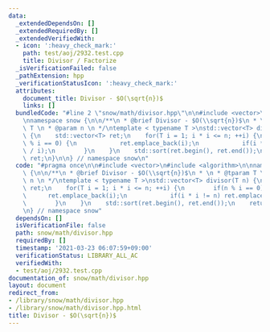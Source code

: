 ```yaml
---
data:
  _extendedDependsOn: []
  _extendedRequiredBy: []
  _extendedVerifiedWith:
  - icon: ':heavy_check_mark:'
    path: test/aoj/2932.test.cpp
    title: Divisor / Factorize
  _isVerificationFailed: false
  _pathExtension: hpp
  _verificationStatusIcon: ':heavy_check_mark:'
  attributes:
    document_title: Divisor - $O(\sqrt{n})$
    links: []
  bundledCode: "#line 2 \"snow/math/divisor.hpp\"\n\n#include <vector>\n#include <algorithm>\n\
    \nnamespace snow {\n\n/**\n * @brief Divisor - $O(\\sqrt{n})$\n * \n * @tparam\
    \ T \n * @param n \n */\ntemplate < typename T >\nstd::vector<T> divisor(T n)\
    \ {\n    std::vector<T> ret;\n    for(T i = 1; i * i <= n; ++i) {\n        if(n\
    \ % i == 0) {\n            ret.emplace_back(i);\n            if(i * i != n) ret.emplace_back(n\
    \ / i);\n        }\n    }\n    std::sort(ret.begin(), ret.end());\n    return\
    \ ret;\n}\n\n} // namespace snow\n"
  code: "#pragma once\n\n#include <vector>\n#include <algorithm>\n\nnamespace snow\
    \ {\n\n/**\n * @brief Divisor - $O(\\sqrt{n})$\n * \n * @tparam T \n * @param\
    \ n \n */\ntemplate < typename T >\nstd::vector<T> divisor(T n) {\n    std::vector<T>\
    \ ret;\n    for(T i = 1; i * i <= n; ++i) {\n        if(n % i == 0) {\n      \
    \      ret.emplace_back(i);\n            if(i * i != n) ret.emplace_back(n / i);\n\
    \        }\n    }\n    std::sort(ret.begin(), ret.end());\n    return ret;\n}\n\
    \n} // namespace snow"
  dependsOn: []
  isVerificationFile: false
  path: snow/math/divisor.hpp
  requiredBy: []
  timestamp: '2021-03-23 06:07:59+09:00'
  verificationStatus: LIBRARY_ALL_AC
  verifiedWith:
  - test/aoj/2932.test.cpp
documentation_of: snow/math/divisor.hpp
layout: document
redirect_from:
- /library/snow/math/divisor.hpp
- /library/snow/math/divisor.hpp.html
title: Divisor - $O(\sqrt{n})$
---
```


